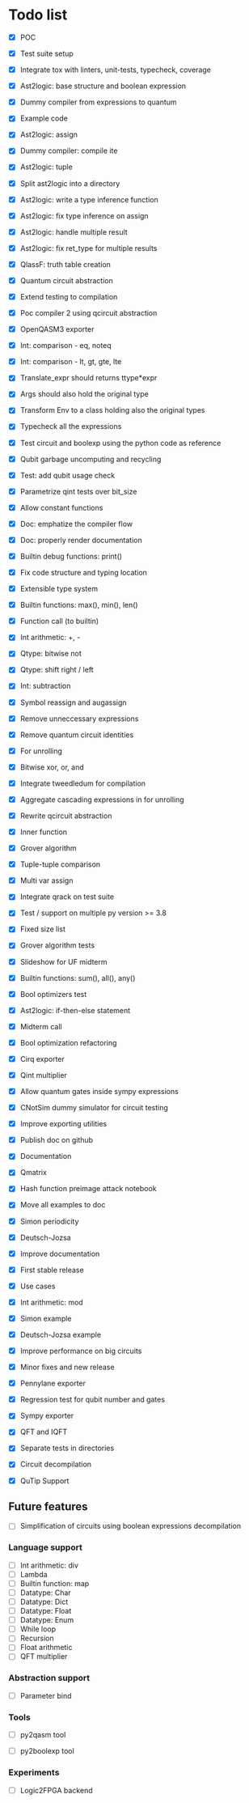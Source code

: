 # Todo list

- [x] POC
- [x] Test suite setup
- [x] Integrate tox with linters, unit-tests, typecheck, coverage
- [x] Ast2logic: base structure and boolean expression
- [x] Dummy compiler from expressions to quantum
- [x] Example code
- [x] Ast2logic: assign
- [x] Dummy compiler: compile ite
- [x] Ast2logic: tuple
- [x] Split ast2logic into a directory
- [x] Ast2logic: write a type inference function
- [x] Ast2logic: fix type inference on assign
- [x] Ast2logic: handle multiple result
- [x] Ast2logic: fix ret_type for multiple results
- [x] QlassF: truth table creation
- [x] Quantum circuit abstraction
- [x] Extend testing to compilation
- [x] Poc compiler 2 using qcircuit abstraction
- [x] OpenQASM3 exporter
- [x] Int: comparison - eq, noteq
- [x] Int: comparison - lt, gt, gte, lte
- [x] Translate_expr should returns ttype*expr
- [x] Args should also hold the original type
- [x] Transform Env to a class holding also the original types
- [x] Typecheck all the expressions
- [x] Test circuit and boolexp using the python code as reference
- [x] Qubit garbage uncomputing and recycling
- [x] Test: add qubit usage check
- [x] Parametrize qint tests over bit_size
- [x] Allow constant functions
- [x] Doc: emphatize the compiler flow
- [x] Doc: properly render documentation
- [x] Builtin debug functions: print()
- [x] Fix code structure and typing location
- [x] Extensible type system
- [x] Builtin functions: max(), min(), len()
- [x] Function call (to builtin)
- [x] Int arithmetic: +, -
- [x] Qtype: bitwise not
- [x] Qtype: shift right / left
- [x] Int: subtraction
- [x] Symbol reassign and augassign
- [x] Remove unneccessary expressions
- [x] Remove quantum circuit identities
- [x] For unrolling
- [x] Bitwise xor, or, and
- [x] Integrate tweedledum for compilation
- [x] Aggregate cascading expressions in for unrolling
- [x] Rewrite qcircuit abstraction
- [x] Inner function
- [x] Grover algorithm
- [x] Tuple-tuple comparison
- [x] Multi var assign
- [x] Integrate qrack on test suite
- [x] Test / support on multiple py version >= 3.8
- [x] Fixed size list
- [x] Grover algorithm tests 
- [x] Slideshow for UF midterm
- [x] Builtin functions: sum(), all(), any()
- [x] Bool optimizers test
- [x] Ast2logic: if-then-else statement
- [x] Midterm call
- [x] Bool optimization refactoring
- [x] Cirq exporter
- [x] Qint multiplier
- [x] Allow quantum gates inside sympy expressions
- [x] CNotSim dummy simulator for circuit testing
- [x] Improve exporting utilities
- [x] Publish doc on github
- [x] Documentation
- [x] Qmatrix
- [x] Hash function preimage attack notebook
- [x] Move all examples to doc
- [x] Simon periodicity
- [x] Deutsch-Jozsa
- [x] Improve documentation
- [x] First stable release
- [x] Use cases
- [x] Int arithmetic: mod
- [x] Simon example
- [x] Deutsch-Jozsa example
- [x] Improve performance on big circuits 
- [x] Minor fixes and new release
- [x] Pennylane exporter
- [x] Regression test for qubit number and gates
- [x] Sympy exporter
- [x] QFT and IQFT
- [x] Separate tests in directories
- [x] Circuit decompilation 
- [x] QuTip Support


## Future features

- [ ] Simplification of circuits using boolean expressions decompilation

### Language support

- [ ] Int arithmetic: div
- [ ] Lambda
- [ ] Builtin function: map
- [ ] Datatype: Char
- [ ] Datatype: Dict
- [ ] Datatype: Float
- [ ] Datatype: Enum
- [ ] While loop
- [ ] Recursion
- [ ] Float arithmetic
- [ ] QFT multiplier

### Abstraction support

- [ ] Parameter bind

### Tools

- [ ] py2qasm tool
- [ ] py2boolexp tool


### Experiments

- [ ] Logic2FPGA backend